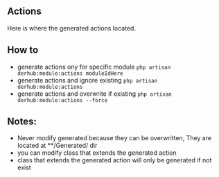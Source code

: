 ## Actions
Here is where the generated actions located.

## How to
 - generate actions ony for specific module `php artisan derhub:module:actions moduleIdHere`
 - generate actions and ignore existing `php artisan derhub:module:actions`
 - generate actions and overwrite if existing `php artisan derhub:module:actions --force`


## Notes:
 - Never modify generated because they can be overwritten, They are located at **/Generated/ dir
 - you can modify class that extends the generated action
 - class that extends the generated action will only be generated if not exist

